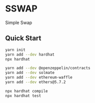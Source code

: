 # SSWAP

Simple Swap

## Quick Start

```sh
yarn init
yarn add --dev hardhat
npx hardhat

yarn add --dev @openzeppelin/contracts
yarn add --dev solmate
yarn add --dev ethereum-waffle
yarn add --dev ethers@5.7.2

npx hardhat compile
npx hardhat test
```
